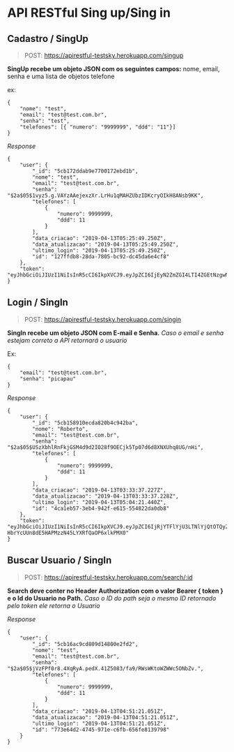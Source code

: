 # API RESTful Sing up/Sing in

## Cadastro / SingUp

> POST: https://apirestful-testsky.herokuapp.com/singup

**SingUp recebe um objeto JSON com os seguintes campos:**
nome, email, senha e uma lista de objetos telefone

ex:
```
{
	"nome": "test",
	"email": "test@test.com.br",
	"senha": "test",
	"telefones": [{ "numero": "9999999", "ddd": "11"}]
}
```

*Response*

```
{
    "user": {
        "_id": "5cb172ddab9e7700172ebd1b",
        "nome": "test",
        "email": "test@test.com.br",
        "senha": "$2a$05$1vyz5.g.VAYzAAejexzXr.LrHu1qMAHZUbzIDKcryOIkH8ANsb9KK",
        "telefones": [
            {
                "numero": 9999999,
                "ddd": 11
            }
        ],
        "data_criacao": "2019-04-13T05:25:49.250Z",
        "data_atualizacao": "2019-04-13T05:25:49.250Z",
        "ultimo_login": "2019-04-13T05:25:49.250Z",
        "id": "127ffdb8-28da-7805-bc92-dc45da6e4cf8"
    },
    "token": "eyJhbGciOiJIUzI1NiIsInR5cCI6IkpXVCJ9.eyJpZCI6IjEyN2ZmZGI4LTI4ZGEtNzgwNS1iYzkyLWRjNDVkYTZlNGNmOCIsImlhdCI6MTU1NTEzMzE0OSwiZXhwIjoxNTU1MTM0OTQ5fQ.QeLSSnbMwtcLxeM3SE6exkHLrcz8nXXDAvgRoj6j9vk"
}
```
## Login / SingIn

> POST: https://apirestful-testsky.herokuapp.com/singin

**SingIn recebe um objeto JSON com E-mail e Senha.**
*Caso o email e senha estejam correto a API retornará o usuario*

Ex:
```
{
	"email": "test@test.com.br",
	"senha": "picapau"
}
```

*Response*

```
{
    "user": {
        "_id": "5cb158910ecda820b4c942ba",
        "nome": "Roberto",
        "email": "test@test.com.br",
        "senha": "$2a$05$USzXbhlRnFkjGSM4d9d2IO28f9OECjk5Tp07d6d8XNXUhq8UG/nHi",
        "telefones": [
            {
                "numero": 9999999,
                "ddd": 11
            }
        ],
        "data_criacao": "2019-04-13T03:33:37.227Z",
        "data_atualizacao": "2019-04-13T03:33:37.228Z",
        "ultimo_login": "2019-04-13T05:04:21.440Z",
        "id": "4ca1eb57-3eb4-942f-e615-554822da0db8"
    },
    "token": "eyJhbGciOiJIUzI1NiIsInR5cCI6IkpXVCJ9.eyJpZCI6IjRjYTFlYjU3LTNlYjQtOTQyZi1lNjE1LTU1NDgyMmRhMGRiOCIsImlhdCI6MTU1NTEzMTg2MiwiZXhwIjoxNTU1MTMzNjYyfQ.3iLe-HbrYcUUn8dE5HAPMzzN45LYXRfQaOP6xlkPMX0"
}
```

## Buscar Usuario / SingIn

> POST: https://apirestful-testsky.herokuapp.com/search/:id

**Search deve conter no Header Authorization com o valor Bearer { token } e o Id do Usuario no Path.**
*Caso o ID do path seja o mesmo ID retornado pelo token ele retorna o Usuario*

*Response*

```
{
    "user": {
        "_id": "5cb16ac9cd809d14800e2fd2",
        "nome": "test",
        "email": "test@test.com.br",
        "senha": "$2a$05$jVzFPf0r8.4XqRyA.pedX.41Z5083/fa9/RWsWKtoWZWWc5ONbZv.",
        "telefones": [
            {
                "numero": 9999999,
                "ddd": 11
            }
        ],
        "data_criacao": "2019-04-13T04:51:21.051Z",
        "data_atualizacao": "2019-04-13T04:51:21.051Z",
        "ultimo_login": "2019-04-13T04:51:21.051Z",
        "id": "773e64d2-4745-971e-c6fb-656fe8139798"
    }
}
```


